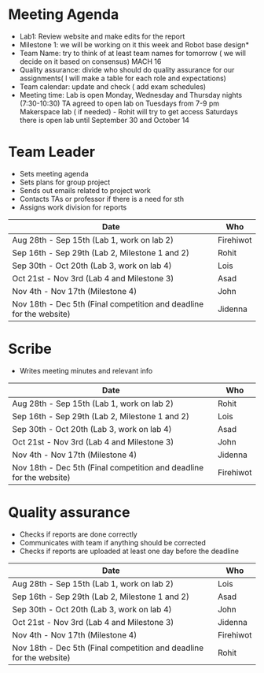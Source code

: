 # Meeting Agenda 

 * Lab1: Review website and make edits for the report 
 * Milestone 1: we will be working on it this week and Robot base design*
 * Team Name: try to think of at least team names for tomorrow ( we will decide on it based on consensus) MACH 16
 * Quality assurance: divide who should do quality assurance for our assignments( I will make a table for each role and expectations)
 * Team calendar: update and check ( add exam schedules)
 * Meeting time: Lab is open Monday, Wednesday and Thursday nights (7:30-10:30)
   TA agreed to open lab on Tuesdays from 7-9 pm
   Makerspace lab ( if needed) - Rohit will try to get access
   Saturdays there is open lab until September 30 and October 14

# Team Leader
  * Sets meeting agenda
  * Sets plans for group project 
  * Sends out emails related to project work
  * Contacts TAs or professor if there is a need for sth
  * Assigns work division for reports 
  
  
Date|Who
------------ | -------------
Aug 28th - Sep 15th (Lab 1, work on lab 2)| Firehiwot
Sep 16th - Sep 29th (Lab 2, Milestone 1 and 2)| Rohit
Sep 30th - Oct 20th (Lab 3, work on lab 4)| Lois
Oct 21st - Nov 3rd (Lab 4 and Milestone 3)| Asad
Nov 4th - Nov 17th (Milestone 4)| John
Nov 18th - Dec 5th (Final competition and deadline for the website)| Jidenna


# Scribe
   * Writes meeting minutes and relevant info


Date | Who
------------ | -------------
Aug 28th - Sep 15th (Lab 1, work on lab 2) | Rohit
Sep 16th - Sep 29th (Lab 2, Milestone 1 and 2) | Lois
Sep 30th - Oct 20th (Lab 3, work on lab 4) | Asad
Oct 21st - Nov 3rd (Lab 4 and Milestone 3) | John
Nov 4th - Nov 17th (Milestone 4) | Jidenna
Nov 18th - Dec 5th (Final competition and deadline for the website) | Firehiwot


# Quality assurance 
   * Checks if reports are done correctly
   * Communicates with team if anything should be corrected
   * Checks if reports are uploaded at least one day before the deadline
   
  
Date | Who
------------ | -------------
Aug 28th - Sep 15th (Lab 1, work on lab 2)| Lois
Sep 16th - Sep 29th (Lab 2, Milestone 1 and 2)| Asad
Sep 30th - Oct 20th (Lab 3, work on lab 4)| John
Oct 21st - Nov 3rd (Lab 4 and Milestone 3)| Jidenna
Nov 4th - Nov 17th (Milestone 4)| Firehiwot
Nov 18th - Dec 5th (Final competition and deadline for the website)| Rohit


